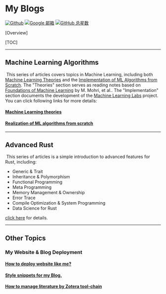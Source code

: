 # My Blogs

[![Github](https://img.shields.io/badge/-Github-333?style=flat&logo=Github&logoColor=white)](https://github.com/HugoPhi) [![Google 邮箱](https://img.shields.io/badge/Email-Google-green?logo=gmail)](mailto:hugonelsonm3@gmail.com) [![GitHub 总星数](https://img.shields.io/github/stars/HugoPhi?style=social)](https://github.com/HugoPhi)



[Overview]

[TOC]



---

## Machine Learning Algorithms

​	This series of articles covers topics in Machine Learning, including both [Machine Learning Theories](./post/MLT/index.html) and the [Implementation of ML Algorithms from Scratch](./post/MLR/index.html). The "Theories" section serves as reading notes based on [Foundations of Machine Learning](https://zh.z-lib.gs/book/5003029/1eecc7/foundations-of-machine-learning.html) by M. Mohri, et al.. The "Implementation" section documents the development of the [Machine Learning Labs](https://github.com/HugoPhi/MachineLearningLabs) project.  You can click following links for more details: 

####  [Machine Learning theories](./post/MLT/index.html)

#### [Realization of ML algorithms from scratch](./post/MLR/index.html)



---

## Advanced Rust

​	This series of articles is a simple introduction to advanced features for Rust, including: 

- Generic & Trait
- Inheritance & Polymorphism
- Functional Programming
- Meta Programming
- Memory Management & Ownership
- Error Trace
- Compile Optimization & System Programming
- Data Science for Rust

[click here](./post/rust_pg/index.html) for details.



---

## Other Topics

### My Website & Blog Deployment

#### [How to deploy website like me?](./post/website_by_gatsby/index.html) 

#### [Style snippets for my Blog.](./post/markdown_snippets/index.html)

#### [How to manage literature by Zotera tool-chain](./post/literature_management/index.html)

